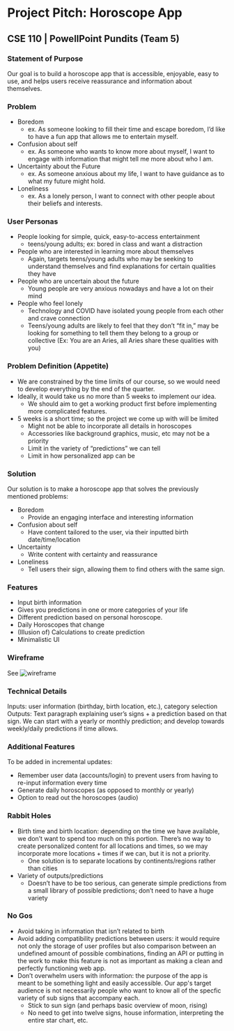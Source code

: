 # Project Pitch: Horoscope App

## CSE 110 | PowellPoint Pundits (Team 5)

### Statement of Purpose
Our goal is to build a horoscope app that is accessible, enjoyable, easy to use, and helps users receive reassurance and information about themselves.  

### Problem
- Boredom
  - ex. As someone looking to fill their time and escape boredom, I’d like to have a fun app that allows me to entertain myself.
- Confusion about self
  - ex. As someone who wants to know more about myself, I want to engage with information that might tell me more about who I am.
- Uncertainty about the Future
  - ex. As someone anxious about my life, I want to have guidance as to what my future might hold.
- Loneliness
  - ex. As a lonely person, I want to connect with other people about their beliefs and interests.

### User Personas
- People looking for simple, quick, easy-to-access entertainment
  - teens/young adults; ex: bored in class and want a distraction
- People who are interested in learning more about themselves
  - Again, targets teens/young adults who may be seeking to understand themselves and find explanations for certain qualities they have
- People who are uncertain about the future
  - Young people are very anxious nowadays and have a lot on their mind
- People who feel lonely
  - Technology and COVID have isolated young people from each other and crave connection
  - Teens/young adults are likely to feel that they don’t “fit in,” may be looking for something to tell them they belong to a group or collective (Ex: You are an Aries, all Aries share these qualities with you)

### Problem Definition (Appetite)
- We are constrained by the time limits of our course, so we would need to develop everything by the end of the quarter.
- Ideally, it would take us no more than 5 weeks to implement our idea.
  - We should aim to get a working product first before implementing more complicated features.
- 5 weeks is a short time; so the project we come up with will be limited
  - Might not be able to incorporate all details in horoscopes
  - Accessories like background graphics, music, etc may not be a priority
  - Limit in the variety of “predictions” we can tell
  - Limit in how personalized app can be

### Solution
Our solution is to make a horoscope app that solves the previously mentioned problems:
- Boredom
  - Provide an engaging interface and interesting information
- Confusion about self
  - Have content tailored to the user, via their inputted birth date/time/location
- Uncertainty
  - Write content with certainty and reassurance
- Loneliness
  - Tell users their sign, allowing them to find others with the same sign.

### Features
- Input birth information
- Gives you predictions in one or more categories of your life
- Different prediction based on personal horoscope.
- Daily Horoscopes that change
- (Illusion of) Calculations to create prediction 
- Minimalistic UI

### Wireframe
See ![wireframe](/../interface/wireframes/wireframes.png)

### Technical Details
Inputs: user information (birthday, birth location, etc.), category selection
Outputs: Text paragraph explaining user’s signs + a prediction based on that sign. We can start with a yearly or monthly prediction; and develop towards weekly/daily predictions if time allows.

### Additional Features
To be added in incremental updates:
- Remember user data (accounts/login) to prevent users from having to re-input information every time
- Generate daily horoscopes (as opposed to monthly or yearly)
- Option to read out the horoscopes (audio)

### Rabbit Holes
- Birth time and birth location: depending on the time we have available, we don’t want to spend too much on this portion. There’s no way to create personalized content for all locations and times, so we may incorporate more locations + times if we can, but it is not a priority.
  - One solution is to separate locations by continents/regions rather than cities
- Variety of outputs/predictions
  - Doesn’t have to be too serious, can generate simple predictions from a small library of possible predictions; don’t need to have a huge variety

### No Gos
- Avoid taking in information that isn’t related to birth
- Avoid adding compatibility predictions between users: it would require not only the storage of user profiles but also comparison between an undefined amount of possible combinations, finding an API or putting in the work to make this feature is not as important as making a clean and perfectly functioning web app.
- Don’t overwhelm users with information: the purpose of the app is meant to be something light and easily accessible. Our app's target audience is not necessarily people who want to know all of the specfic variety of sub signs that accompany each.
  - Stick to sun sign (and perhaps basic overview of moon, rising)
  - No need to get into twelve signs, house information, interpreting the entire star chart, etc.
